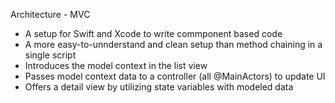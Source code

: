 
Architecture - MVC
- A setup for Swift and Xcode to write commponent based code
- A more easy-to-unnderstand and clean setup than method chaining in a single script
- Introduces the model context in the list view
- Passes model context data to a controller (all @MainActors) to update UI
- Offers a detail view by utilizing state variables with modeled data
